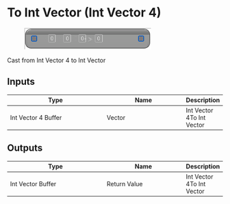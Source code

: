# To Int Vector (Int Vector 4)

<div align="left" data-full-width="false">

<figure><img src="To_Int_Vector_(Int_Vector_4).png" alt=""><figcaption></figcaption></figure>

</div>

Cast from Int Vector 4 to Int Vector

## Inputs

<table>
<thead><tr><th width="250">Type</th><th width="200">Name</th><th>Description</th></tr></thead>
<tbody>
<tr><td>Int Vector 4 Buffer</td><td>Vector</td><td>Int Vector 4To Int Vector</td></tr>
</tbody>
</table>

## Outputs

<table>
<thead><tr><th width="250">Type</th><th width="200">Name</th><th>Description</th></tr></thead>
<tbody>
<tr><td>Int Vector Buffer</td><td>Return Value</td><td>Int Vector 4To Int Vector</td></tr>
</tbody>
</table>